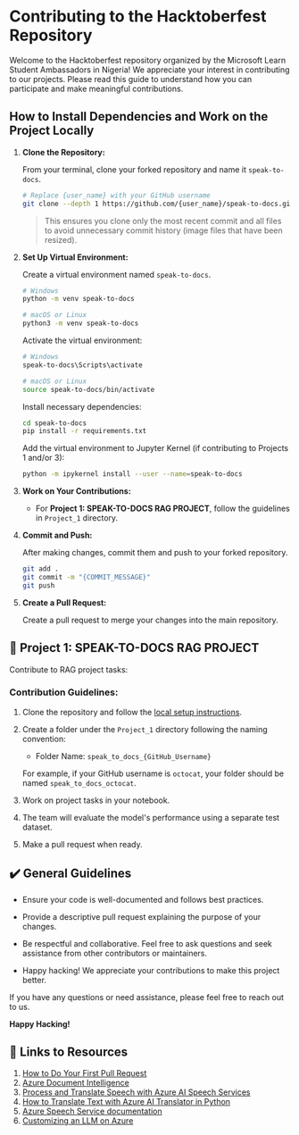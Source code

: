 # Contributing to the Hacktoberfest Repository

Welcome to the Hacktoberfest repository organized by the Microsoft Learn Student Ambassadors in Nigeria! We appreciate your interest in contributing to our projects. Please read this guide to understand how you can participate and make meaningful contributions.

## How to Install Dependencies and Work on the Project Locally

1. **Clone the Repository:**

   From your terminal, clone your forked repository and name it `speak-to-docs`.

   ```bash
   # Replace {user_name} with your GitHub username
   git clone --depth 1 https://github.com/{user_name}/speak-to-docs.git
   ```

   > This ensures you clone only the most recent commit and all files to avoid unnecessary commit history (image files that have been resized).

2. **Set Up Virtual Environment:**

   Create a virtual environment named `speak-to-docs`.

   ```bash
   # Windows
   python -m venv speak-to-docs

   # macOS or Linux
   python3 -m venv speak-to-docs
   ```

   Activate the virtual environment:

   ```bash
   # Windows
   speak-to-docs\Scripts\activate

   # macOS or Linux
   source speak-to-docs/bin/activate
   ```

   Install necessary dependencies:

   ```bash
   cd speak-to-docs
   pip install -r requirements.txt
   ```

   Add the virtual environment to Jupyter Kernel (if contributing to Projects 1 and/or 3):

   ```bash
   python -m ipykernel install --user --name=speak-to-docs
   ```

3. **Work on Your Contributions:**

   - For **Project 1: SPEAK-TO-DOCS RAG PROJECT**, follow the guidelines in `Project_1` directory.

4. **Commit and Push:**

   After making changes, commit them and push to your forked repository.

   ```bash
   git add .
   git commit -m "{COMMIT_MESSAGE}"
   git push
   ```

5. **Create a Pull Request:**

   Create a pull request to merge your changes into the main repository.

## 🏢 Project 1: SPEAK-TO-DOCS RAG PROJECT

Contribute to RAG project tasks:

### Contribution Guidelines:

1. Clone the repository and follow the [local setup instructions](#how-to-install-dependencies-and-work-on-the-project-locally).

2. Create a folder under the `Project_1` directory following the naming convention:
   - Folder Name: `speak_to_docs_{GitHub_Username}`

   For example, if your GitHub username is `octocat`, your folder should be named `speak_to_docs_octocat`.

3. Work on project tasks in your notebook.

4. The team will evaluate the model's performance using a separate test dataset.

5. Make a pull request when ready.


## ✔️ General Guidelines

- Ensure your code is well-documented and follows best practices.

- Provide a descriptive pull request explaining the purpose of your changes.

- Be respectful and collaborative. Feel free to ask questions and seek assistance from other contributors or maintainers.

- Happy hacking! We appreciate your contributions to make this project better.

If you have any questions or need assistance, please feel free to reach out to us.

**Happy Hacking!**

## 🔗 Links to Resources

1. [How to Do Your First Pull Request](https://youtu.be/nkuYH40cjo4?si=Cb6U2EKVR_Ns4RLw)
2. [Azure Document Intelligence](https://learn.microsoft.com/en-us/azure/ai-services/document-intelligence/overview?wt.mc_id=studentamb_271760)
3. [Process and Translate Speech with Azure AI Speech Services](https://learn.microsoft.com/en-gb/training/paths/process-translate-speech-azure-cognitive-speech-services/?wt.mc_id=studentamb_217190)
4. [How to Translate Text with Azure AI Translator in Python](https://learn.microsoft.com/en-us/azure/ai-services/translator/quickstart-text-rest-api?tabs=python#translate-text?wt.mc_id=studentamb_217190)
5. [Azure Speech Service documentation](https://learn.microsoft.com/en-us/azure/ai-services/speech-service/?wt.mc_id=studentamb_217190)
6. [Customizing an LLM on Azure](https://learn.microsoft.com/en-us/azure/ai-services/openai/concepts/customizing-llms?wt.mc_id=studentamb_271760)
